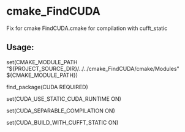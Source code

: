 # cmake_FindCUDA
Fix for cmake FindCUDA.cmake for compilation with cufft_static

## Usage:


set(CMAKE_MODULE_PATH "${PROJECT_SOURCE_DIR}/../../cmake_FindCUDA/cmake/Modules" ${CMAKE_MODULE_PATH})

find_package(CUDA REQUIRED)

set(CUDA_USE_STATIC_CUDA_RUNTIME ON)

set(CUDA_SEPARABLE_COMPILATION ON)

set(CUDA_BUILD_WITH_CUFFT_STATIC ON)
